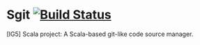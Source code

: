 # Sgit [![Build Status](https://travis-ci.com/Alexis559/Sgit.svg?token=p1zyBPLTvXKpz2oSwz7z&branch=master)](https://travis-ci.com/Alexis559/Sgit)
[IG5] Scala project: A Scala-based git-like code source manager.
